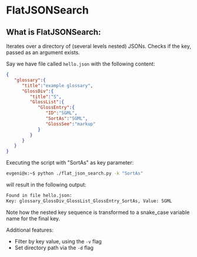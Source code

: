 FlatJSONSearch
=====


## What is FlatJSONSearch:

Iterates over a directory of (several levels nested) JSONs. Checks if the key, passed as an argument exists.

Say we have file called `hello.json` with the following content:
```json
{
   "glossary":{
      "title":"example glossary",
      "GlossDiv":{
         "title":"S",
         "GlossList":{
            "GlossEntry":{
               "ID":"SGML",
               "SortAs":"SGML",
               "GlossSee":"markup"
            }
         }
      }
   }
}
```
Executing the script with "SortAs" as key parameter:

```bash
evgeni@x:~$ python ./flat_json_search.py -k "SortAs"
```
will result in the following output:
```bash
Found in file hello.json:
Key: glossary_GlossDiv_GlossList_GlossEntry_SortAs, Value: SGML

```
Note how the nested key sequence is transformed to a snake_case variable name for the final key.

Additional features:
* Filter by key value, using the `-v` flag
* Set directory path via the `-d` flag